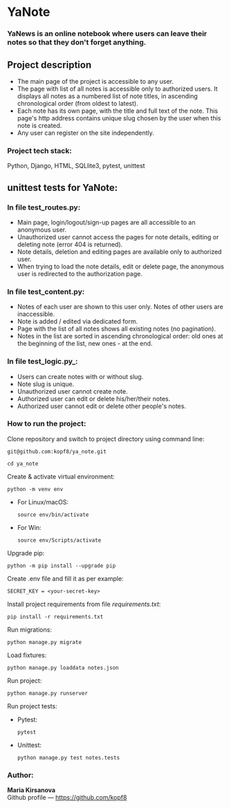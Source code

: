 # YaNote
### YaNews is an online notebook where users can leave their notes so that they don't forget anything.

## Project description

* The main page of the project is accessible to any user.
* The page with list of all notes is accessible only to authorized users. It displays all notes as a numbered list of note titles, in ascending chronological order (from oldest to latest).
* Each note has its own page, with the title and full text of the note. This page's http address contains unique slug chosen by the user when this note is created.
* Any user can register on the site independently.

### Project tech stack:

Python, Django, HTML, SQLlite3, pytest, unittest

## unittest tests for YaNote:

### In file test_routes.py:
* Main page, login/logout/sign-up pages are all accessible to an anonymous user.
* Unauthorized user cannot access the pages for note details, editing or deleting note (error 404 is returned).
* Note details, deletion and editing pages are available only to authorized user.
* When trying to load the note details, edit or delete page, the anonymous user is redirected to the authorization page.

### In file test_content.py:
* Notes of each user are shown to this user only. Notes of other users are inaccessible.
* Note is added / edited via dedicated form.
* Page with the list of all notes shows all existing notes (no pagination).
* Notes in the list are sorted in ascending chronological order: old ones at the beginning of the list, new ones - at the end.

### In file test_logic.py_:
* Users can create notes with or without slug.
* Note slug is unique.
* Unauthorized user cannot create note.
* Authorized user can edit or delete his/her/their notes.
* Authorized user cannot edit or delete other people's notes.

### How to run the project:

Clone repository and switch to project directory using command line:

```
git@github.com:kopf8/ya_note.git
```

```
cd ya_note
```

Create & activate virtual environment:

```
python -m venv env
```

* For Linux/macOS:

    ```
    source env/bin/activate
    ```

* For Win:

    ```
    source env/Scripts/activate
    ```

Upgrade pip:

```
python -m pip install --upgrade pip
```

Create .env file and fill it as per example:

```
SECRET_KEY = <your-secret-key>
```

Install project requirements from file _requirements.txt_:

```
pip install -r requirements.txt
```

Run migrations:

```
python manage.py migrate
```

Load fixtures:

```
python manage.py loaddata notes.json
```

Run project:

```
python manage.py runserver
```

Run project tests:
* Pytest:

    ```
    pytest
    ```

* Unittest:

    ```
    python manage.py test notes.tests
    ```

### Author:
**Maria Kirsanova**<br>
Github profile — https://github.com/kopf8
